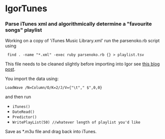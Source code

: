 # IgorTunes

### Parse iTunes xml and algorithmically determine a "favourite songs" playlist 

Working on a copy of 'iTunes Music Library.xml' run the parsenoko.rb script using

` find . -name "*.xml" -exec ruby parsenoko.rb {} > playlist.tsv`

This file needs to be cleaned slightly before importing into Igor see [this blog post](http://wp.me/p4Ir7n-95).

You import the data using:

`LoadWave /N=Column/O/K=2/J/V={"\t"," $",0,0}`

and then run

- `iTunes()`
- `DateRead()`
- `Predictor()`
- `WritePlayList(50) //whatever length of playlist you'd like`

Save as *.m3u file and drag back into iTunes.
